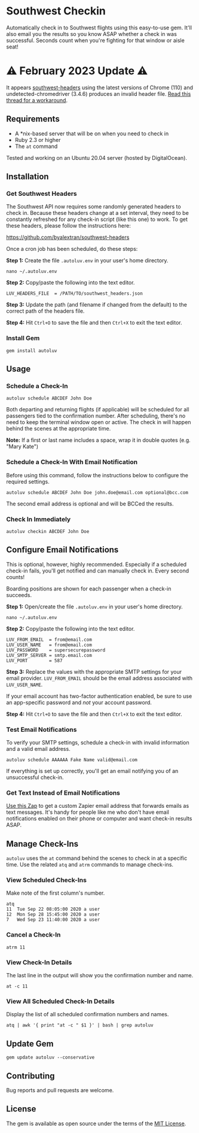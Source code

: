 # Southwest Checkin

Automatically check in to Southwest flights using this easy-to-use gem. It'll also email you the results so you know ASAP whether a check in was successful. Seconds count when you're fighting for that window or aisle seat!

# ⚠️ February 2023 Update ⚠️

It appears [southwest-headers](https://github.com/byalextran/southwest-headers) using the latest versions of Chrome (110) and undetected-chromedriver (3.4.6) produces an invalid header file. [Read this thread for a workaround](https://github.com/byalextran/southwest-headers/issues/6).

## Requirements

* A *nix-based server that will be on when you need to check in
* Ruby 2.3 or higher
* The `at` command

Tested and working on an Ubuntu 20.04 server (hosted by DigitalOcean).

## Installation

### Get Southwest Headers

The Southwest API now requires some randomly generated headers to check in. Because these headers change at a set interval, they need to be constantly refreshed for any check-in script (like this one) to work. To get these headers, please follow the instructions here:

https://github.com/byalextran/southwest-headers

Once a cron job has been scheduled, do these steps:

**Step 1:** Create the file `.autoluv.env` in your user's home directory.

    nano ~/.autoluv.env

**Step 2:** Copy/paste the following into the text editor.

    LUV_HEADERS_FILE  = /PATH/TO/southwest_headers.json

**Step 3:** Update the path (and filename if changed from the default) to the correct path of the headers file.

**Step 4:** Hit `Ctrl+O` to save the file and then `Ctrl+X` to exit the text editor.

### Install Gem

    gem install autoluv

## Usage

### Schedule a Check-In

    autoluv schedule ABCDEF John Doe

Both departing and returning flights (if applicable) will be scheduled for all passengers tied to the confirmation number. After scheduling, there's no need to keep the terminal window open or active. The check in will happen behind the scenes at the appropriate time.

**Note:** If a first or last name includes a space, wrap it in double quotes (e.g. "Mary Kate")

### Schedule a Check-In With Email Notification

Before using this command, follow the instructions below to configure the required settings.

    autoluv schedule ABCDEF John Doe john.doe@email.com optional@bcc.com

The second email address is optional and will be BCCed the results.

### Check In Immediately

    autoluv checkin ABCDEF John Doe

## Configure Email Notifications

This is optional, however, highly recommended. Especially if a scheduled check-in fails, you'll get notified and can manually check in. Every second counts!

Boarding positions are shown for each passenger when a check-in succeeds.

**Step 1:** Open/create the file `.autoluv.env` in your user's home directory.

    nano ~/.autoluv.env

**Step 2:** Copy/paste the following into the text editor.

```
LUV_FROM_EMAIL  = from@email.com
LUV_USER_NAME   = from@email.com
LUV_PASSWORD    = supersecurepassword
LUV_SMTP_SERVER = smtp.email.com
LUV_PORT        = 587
```

**Step 3:** Replace the values with the appropriate SMTP settings for your email provider. `LUV_FROM_EMAIL` should be the email address associated with `LUV_USER_NAME`.

If your email account has two-factor authentication enabled, be sure to use an app-specific password and *not* your account password.

**Step 4:** Hit `Ctrl+O` to save the file and then `Ctrl+X` to exit the text editor.

### Test Email Notifications

To verify your SMTP settings, schedule a check-in with invalid information and a valid email address.

    autoluv schedule AAAAAA Fake Name valid@email.com

If everything is set up correctly, you'll get an email notifying you of an unsuccessful check-in.

### Get Text Instead of Email Notifications

[Use this Zap](https://zapier.com/apps/email/integrations/sms/9241/get-sms-alerts-for-new-email-messages) to get a custom Zapier email address that forwards emails as text messages. It's handy for people like me who don't have email notifications enabled on their phone or computer and want check-in results ASAP.

## Manage Check-Ins

`autoluv` uses the `at` command behind the scenes to check in at a specific time. Use the related `atq` and `atrm` commands to manage check-ins.

### View Scheduled Check-Ins
Make note of the first column's number.

    atq
    11	Tue Sep 22 08:05:00 2020 a user
    12	Mon Sep 28 15:45:00 2020 a user
    7	Wed Sep 23 11:40:00 2020 a user

### Cancel a Check-In

    atrm 11

### View Check-In Details
The last line in the output will show you the confirmation number and name.

    at -c 11

### View All Scheduled Check-In Details
Display the list of all scheduled confirmation numbers and names.

    atq | awk '{ print "at -c " $1 }' | bash | grep autoluv

## Update Gem

    gem update autoluv --conservative

## Contributing

Bug reports and pull requests are welcome.

## License

The gem is available as open source under the terms of the [MIT License](https://opensource.org/licenses/MIT).
